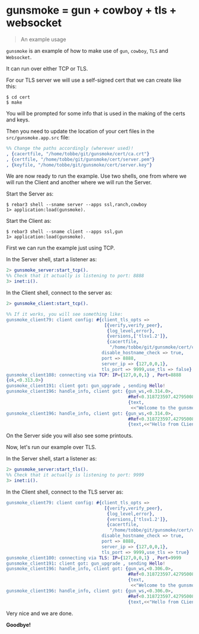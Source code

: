 # gunsmoke = gun + cowboy + tls + websocket
> An example usage

`gunsmoke` is an example of how to make use of `gun`,
`cowboy`, `TLS` and `Websocket`.

It can run over either TCP or TLS.

For our TLS server we will use a self-signed cert that we
can create like this:

```shell
$ cd cert
$ make
```

You will be prompted for some info that is used in the
making of the certs and keys.

Then you need to update the location of your cert files
in the `src/gunsmoke.app.src` file:

```erlang
%% Change the paths accordingly (wherever used)!    
, {cacertfile, "/home/tobbe/git/gunsmoke/cert/ca.crt"}
, {certfile, "/home/tobbe/git/gunsmoke/cert/server.pem"}
, {keyfile, "/home/tobbe/git/gunsmoke/cert/server.key"}
```

We are now ready to run the example.
Use two shells, one from where we will run the Client and
another where we will run the Server.

Start the Server as:

```
$ rebar3 shell --sname server --apps ssl,ranch,cowboy
1> application:load(gunsmoke).
```

Start the Client as:

```
$ rebar3 shell --sname client --apps ssl,gun
1> application:load(gunsmoke).
```

First we can run the example just using TCP.

In the Server shell, start a listener as:

```erlang
2> gunsmoke_server:start_tcp().
%% Check that it actually is listening to port: 8888
3> inet:i().
```

In the Client shell, connect to the server as:

```erlang
2> gunsmoke_client:start_tcp().

%% If it works, you will see something like:
gunsmoke_client79: client config: #{client_tls_opts =>
                                     [{verify,verify_peer},
                                      {log_level,error},
                                      {versions,['tlsv1.2']},
                                      {cacertfile,
                                       "/home/tobbe/git/gunsmoke/cert/ca.crt"}],
                                    disable_hostname_check => true,
                                    port => 8888,
                                    server_ip => {127,0,0,1},
                                    tls_port => 9999,use_tls => false}
gunsmoke_client108: connecting via TCP: IP={127,0,0,1} , Port=8888
{ok,<0.313.0>}
gunsmoke_client191: client got: gun_upgrade , sending Hello!
gunsmoke_client196: handle_info, client got: {gun_ws,<0.314.0>,
                                              #Ref<0.318723597.4279500801.102590>,
                                              {text,
                                               <<"Welcome to the gunsmoke server!">>}}
gunsmoke_client196: handle_info, client got: {gun_ws,<0.314.0>,
                                              #Ref<0.318723597.4279500801.102590>,
                                              {text,<<"Hello from CLient!">>}}
```


On the Server side you will also see some printouts.

Now, let's run our example over TLS.

In the Server shell, start a listener as:

```erlang
2> gunsmoke_server:start_tls().
%% Check that it actually is listening to port: 9999
3> inet:i().
```
In the Client shell, connect to the TLS server as:


```erlang
gunsmoke_client79: client config: #{client_tls_opts =>
                                     [{verify,verify_peer},
                                      {log_level,error},
                                      {versions,['tlsv1.2']},
                                      {cacertfile,
                                       "/home/tobbe/git/gunsmoke/cert/ca.crt"}],
                                    disable_hostname_check => true,
                                    port => 8888,
                                    server_ip => {127,0,0,1},
                                    tls_port => 9999,use_tls => true}
gunsmoke_client100: connecting via TLS: IP={127,0,0,1} , Port=9999
gunsmoke_client191: client got: gun_upgrade , sending Hello!
gunsmoke_client196: handle_info, client got: {gun_ws,<0.306.0>,
                                              #Ref<0.318723597.4279500801.102546>,
                                              {text,
                                               <<"Welcome to the gunsmoke server!">>}}
gunsmoke_client196: handle_info, client got: {gun_ws,<0.306.0>,
                                              #Ref<0.318723597.4279500801.102546>,
                                              {text,<<"Hello from CLient!">>}}
```

Very nice and we are done.

__Goodbye!__

